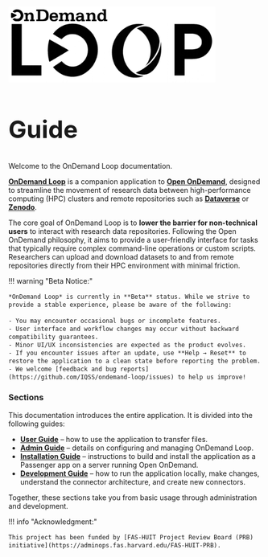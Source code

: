 # 
<style>
.md-content h1:first-of-type {
  display: none;
}
</style>

<div class="d-flex flex-wrap align-items-end w-100 text-start">
  <img
    src="assets/banner_black.png"
    alt="OnDemand Loop Banner"
    class="me-2"
    style="max-width: 100%;
           height: 150px;"
  >
  <h2 class="m-0" style="font-size: 3rem; line-height: 1;">
    Guide
  </h2>
</div>

Welcome to the OnDemand Loop documentation.

[**OnDemand Loop**](https://github.com/IQSS/ondemand-loop) is a companion application to [**Open OnDemand**](https://openondemand.org), designed to streamline the movement of research data between high-performance computing (HPC) clusters and remote repositories such as [**Dataverse**](https://dataverse.org) or [**Zenodo**](https://zenodo.org).

The core goal of OnDemand Loop is to **lower the barrier for non-technical users** to interact with research data repositories. Following the Open OnDemand philosophy, it aims to provide a user-friendly interface for tasks that typically require complex command-line operations or custom scripts. Researchers can upload and download datasets to and from remote repositories directly from their HPC environment with minimal friction.

!!! warning "Beta Notice:"

    *OnDemand Loop* is currently in **Beta** status. While we strive to provide a stable experience, please be aware of the following:

    - You may encounter occasional bugs or incomplete features.
    - User interface and workflow changes may occur without backward compatibility guarantees.
    - Minor UI/UX inconsistencies are expected as the product evolves.
    - If you encounter issues after an update, use **Help → Reset** to restore the application to a clean state before reporting the problem.
    - We welcome [feedback and bug reports](https://github.com/IQSS/ondemand-loop/issues) to help us improve!

### Sections

This documentation introduces the entire application. It is divided into the following guides:

- [**User Guide**](user_guide/index.md) – how to use the application to transfer files.
- [**Admin Guide**](admin/index.md) – details on configuring and managing OnDemand Loop.
- [**Installation Guide**](installation.md) – instructions to build and install the application as a Passenger app on a server running Open OnDemand.
- [**Development Guide**](development_guide/index.md) – how to run the application locally, make changes, understand the connector architecture, and create new connectors.

Together, these sections take you from basic usage through administration and development.

!!! info "Acknowledgment:"

    This project has been funded by [FAS-HUIT Project Review Board (PRB) initiative](https://adminops.fas.harvard.edu/FAS-HUIT-PRB).
